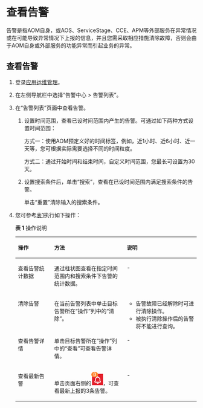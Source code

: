 # 查看告警<a name="ZH-CN_TOPIC_0127191403"></a>

告警是指AOM自身，或AOS、ServiceStage、CCE、APM等外部服务在异常情况或在可能导致异常情况下上报的信息，并且您需采取相应措施清除故障，否则会由于AOM自身或外部服务的功能异常而引起业务的异常。

## 查看告警<a name="section1926111381416"></a>

1.  登录[应用运维管理](https://console.huaweicloud.com/aom/#/aom/ams/summary)。
2.  在左侧导航栏中选择“告警中心 \> 告警列表”。
3.  在“告警列表”页面中查看告警。
    1.  设置时间范围，查看已设时间范围内产生的告警。可通过如下两种方式设置时间范围：

        方式一：使用AOM预定义好的时间标签，例如，近1小时、近6小时、近一天等，您可根据实际需要选择不同的时间粒度。

        方式二：通过开始时间和结束时间，自定义时间范围，您最长可设置为30天。

    2.  设置搜索条件后，单击“搜索”，查看在已设时间范围内满足搜索条件的告警。

        单击“重置”清除输入的搜索条件。


4.  您可参考[表1](#table48312734713)执行如下操作：

    **表 1**  操作说明

    <a name="table48312734713"></a>
    <table><thead align="left"><tr id="row108311378473"><th class="cellrowborder" valign="top" width="20%" id="mcps1.2.4.1.1"><p id="p1583117764715"><a name="p1583117764715"></a><a name="p1583117764715"></a>操作</p>
    </th>
    <th class="cellrowborder" valign="top" width="40%" id="mcps1.2.4.1.2"><p id="p12831272471"><a name="p12831272471"></a><a name="p12831272471"></a>方法</p>
    </th>
    <th class="cellrowborder" valign="top" width="40%" id="mcps1.2.4.1.3"><p id="p58311976476"><a name="p58311976476"></a><a name="p58311976476"></a>说明</p>
    </th>
    </tr>
    </thead>
    <tbody><tr id="row28315714471"><td class="cellrowborder" valign="top" width="20%" headers="mcps1.2.4.1.1 "><p id="p1183117714475"><a name="p1183117714475"></a><a name="p1183117714475"></a>查看告警统计数据</p>
    </td>
    <td class="cellrowborder" valign="top" width="40%" headers="mcps1.2.4.1.2 "><p id="p11831473472"><a name="p11831473472"></a><a name="p11831473472"></a>通过柱状图查看在指定时间范围内和搜索条件下告警的统计数据。</p>
    </td>
    <td class="cellrowborder" valign="top" width="40%" headers="mcps1.2.4.1.3 "><p id="p983111724719"><a name="p983111724719"></a><a name="p983111724719"></a>-</p>
    </td>
    </tr>
    <tr id="row88311976474"><td class="cellrowborder" valign="top" width="20%" headers="mcps1.2.4.1.1 "><p id="p108314718477"><a name="p108314718477"></a><a name="p108314718477"></a>清除告警</p>
    </td>
    <td class="cellrowborder" valign="top" width="40%" headers="mcps1.2.4.1.2 "><p id="p2831197164717"><a name="p2831197164717"></a><a name="p2831197164717"></a>在当前告警列表中单击目标告警所在“操作”列中的“清除”。</p>
    </td>
    <td class="cellrowborder" valign="top" width="40%" headers="mcps1.2.4.1.3 "><a name="ul18602183613499"></a><a name="ul18602183613499"></a><ul id="ul18602183613499"><li>告警故障已经解除时可进行清除操作。</li><li>被执行清除操作后的告警将不能进行查询。</li></ul>
    </td>
    </tr>
    <tr id="row5831157194720"><td class="cellrowborder" valign="top" width="20%" headers="mcps1.2.4.1.1 "><p id="p683167144710"><a name="p683167144710"></a><a name="p683167144710"></a>查看告警详情</p>
    </td>
    <td class="cellrowborder" valign="top" width="40%" headers="mcps1.2.4.1.2 "><p id="p5831127194711"><a name="p5831127194711"></a><a name="p5831127194711"></a>单击目标告警所在“操作”列中的“查看”可查看告警详情。</p>
    </td>
    <td class="cellrowborder" valign="top" width="40%" headers="mcps1.2.4.1.3 "><p id="p88311071479"><a name="p88311071479"></a><a name="p88311071479"></a>-</p>
    </td>
    </tr>
    <tr id="row383117717471"><td class="cellrowborder" valign="top" width="20%" headers="mcps1.2.4.1.1 "><p id="p183113724711"><a name="p183113724711"></a><a name="p183113724711"></a>查看最新告警</p>
    </td>
    <td class="cellrowborder" valign="top" width="40%" headers="mcps1.2.4.1.2 "><p id="p1983110719472"><a name="p1983110719472"></a><a name="p1983110719472"></a>单击页面右侧的<a name="image8338161242019"></a><a name="image8338161242019"></a><span><img id="image8338161242019" src="figures/icon-alertor.png"></span>，可查看最新上报的3条告警。</p>
    </td>
    <td class="cellrowborder" valign="top" width="40%" headers="mcps1.2.4.1.3 "><p id="p178311372477"><a name="p178311372477"></a><a name="p178311372477"></a>-</p>
    </td>
    </tr>
    </tbody>
    </table>


